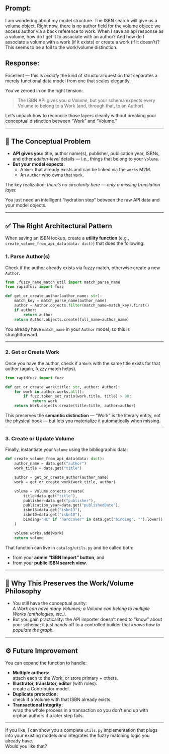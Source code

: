 ## Prompt:

I am wondering about my model structure. The ISBN search will give us a volume object. Right now, there is no author field for the volume object: we access author via a back reference to work. When I save an api response as a volume, how do I get it to associate with an author? And how do I associate a volume with a work (if it exists) or create a work (if it doesn't)? This seems to be a foil to the work/volume distinction.

## Response:

Excellent — this is _exactly_ the kind of structural question that separates a merely functional data model from one that scales elegantly.

You’ve zeroed in on the right tension:

> The ISBN API gives you _a Volume_, but your schema expects every Volume to belong to a Work (and, through that, to an Author).

Let’s unpack how to reconcile those layers cleanly without breaking your conceptual distinction between “Work” and “Volume.”

* * *

🧩 The Conceptual Problem
-------------------------

*   **API gives you:** title, author name(s), publisher, publication year, ISBNs, and other _edition-level_ details — i.e., things that belong to your `Volume`.
*   **But your model expects:**
    *   A `Work` that already exists and can be linked via the `works` M2M.
    *   An `Author` who owns that `Work`.

The key realization: _there’s no circularity here — only a missing translation layer._

You just need an intelligent “hydration step” between the raw API data and your model objects.

* * *

✅ The Right Architectural Pattern
---------------------------------

When saving an ISBN lookup, create a **utility function** (e.g., `create_volume_from_api_data(data: dict)`) that does the following:

### 1\. Parse Author(s)

Check if the author already exists via fuzzy match, otherwise create a new `Author`.

```python
from .fuzzy_name_match_util import match_parse_name
from rapidfuzz import fuzz

def get_or_create_author(author_name: str):
    match_key = match_parse_name(author_name)
    author = Author.objects.filter(match_name=match_key).first()
    if author:
        return author
    return Author.objects.create(full_name=author_name)
```

You already have `match_name` in your `Author` model, so this is straightforward.

* * *

### 2\. Get or Create Work

Once you have the author, check if a `Work` with the same title exists for that author (again, fuzzy match helps).

```python
from rapidfuzz import fuzz

def get_or_create_work(title: str, author: Author):
    for work in author.works.all():
        if fuzz.token_set_ratio(work.title, title) > 90:
            return work
    return Work.objects.create(title=title, author=author)
```

This preserves the **semantic distinction** — “Work” is the literary entity, not the physical book — but lets you materialize it automatically when missing.

* * *

### 3\. Create or Update Volume

Finally, instantiate your `Volume` using the bibliographic data:

```python
def create_volume_from_api_data(data: dict):
    author_name = data.get("author")
    work_title = data.get("title")

    author = get_or_create_author(author_name)
    work = get_or_create_work(work_title, author)

    volume = Volume.objects.create(
        title=data.get("title"),
        publisher=data.get("publisher"),
        publication_year=data.get("publishedDate"),
        isbn13=data.get("isbn13"),
        isbn10=data.get("isbn10"),
        binding="HC" if "hardcover" in data.get("binding", "").lower() else "PB"
    )

    volume.works.add(work)
    return volume
```

That function can live in `catalog/utils.py` and be called both:

*   from your **admin “ISBN Import” button**, and
*   from your **public ISBN search view**.

* * *

🧠 Why This Preserves the Work/Volume Philosophy
------------------------------------------------

*   You still have the conceptual purity:  
    _A Work can have many Volumes; a Volume can belong to multiple Works (anthologies, etc.)._
*   But you gain practicality: the API importer doesn’t need to “know” about your schema; it just hands off to a controlled builder that _knows how to populate the graph._

* * *

⚙️ Future Improvement
---------------------

You can expand the function to handle:

*   **Multiple authors:**  
    attach each to the Work, or store primary + others.
*   **Illustrator, translator, editor** (with roles):  
    create a Contributor model.
*   **Duplicate protection:**  
    check if a Volume with that ISBN already exists.
*   **Transactional integrity:**  
    wrap the whole process in a transaction so you don’t end up with orphan authors if a later step fails.

* * *

If you like, I can show you a complete `utils.py` implementation that plugs into your existing models _and_ integrates the fuzzy matching logic you already have.  
Would you like that?